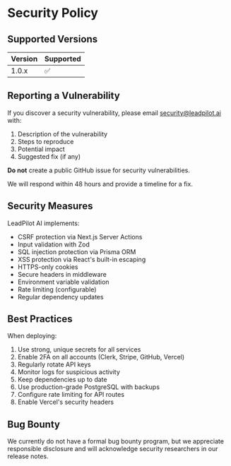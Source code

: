 # Security Policy

## Supported Versions

| Version | Supported          |
| ------- | ------------------ |
| 1.0.x   | :white_check_mark: |

## Reporting a Vulnerability

If you discover a security vulnerability, please email security@leadpilot.ai with:

1. Description of the vulnerability
2. Steps to reproduce
3. Potential impact
4. Suggested fix (if any)

**Do not** create a public GitHub issue for security vulnerabilities.

We will respond within 48 hours and provide a timeline for a fix.

## Security Measures

LeadPilot AI implements:

- CSRF protection via Next.js Server Actions
- Input validation with Zod
- SQL injection protection via Prisma ORM
- XSS protection via React's built-in escaping
- HTTPS-only cookies
- Secure headers in middleware
- Environment variable validation
- Rate limiting (configurable)
- Regular dependency updates

## Best Practices

When deploying:

1. Use strong, unique secrets for all services
2. Enable 2FA on all accounts (Clerk, Stripe, GitHub, Vercel)
3. Regularly rotate API keys
4. Monitor logs for suspicious activity
5. Keep dependencies up to date
6. Use production-grade PostgreSQL with backups
7. Configure rate limiting for API routes
8. Enable Vercel's security headers

## Bug Bounty

We currently do not have a formal bug bounty program, but we appreciate responsible disclosure and will acknowledge security researchers in our release notes.
